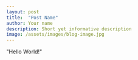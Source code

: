 ```yaml
---
layout: post
title:  "Post Name"
author: Your name
description: Short yet informative description
image: /assets/images/blog-image.jpg
---
```

"Hello World!"
